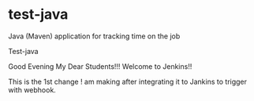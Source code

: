 # test-java
Java (Maven) application for tracking time on the job

Test-java

Good Evening My Dear Students!!! Welcome to Jenkins!!

This is the 1st change ! am making after integrating it to Jankins to trigger with webhook.
